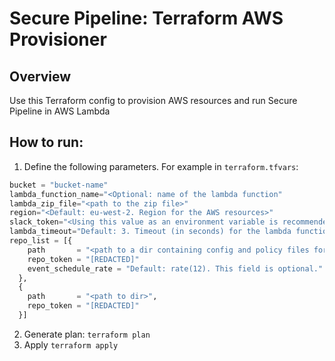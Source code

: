 # Secure Pipeline: Terraform AWS Provisioner

## Overview
Use this Terraform config to provision AWS resources and run Secure Pipeline in AWS Lambda 

## How to run:

1. Define the following parameters. For example in `terraform.tfvars`:
```terraform
bucket = "bucket-name"
lambda_function_name="<Optional: name of the lambda function"
lambda_zip_file="<path to the zip file>"
region="<Default: eu-west-2. Region for the AWS resources>"
slack_token="<Using this value as an environment variable is recommended (i.e. TF_VAR_slack_token=<token>)"
lambda_timeout="Default: 3. Timeout (in seconds) for the lambda function."
repo_list = [{
    path       = "<path to a dir containing config and policy files for a repository>",
    repo_token = "[REDACTED]"
    event_schedule_rate = "Default: rate(12). This field is optional."
  },
  {
    path       = "<path to dir>",
    repo_token = "[REDACTED]"
  }]
```
2. Generate plan: `terraform plan`
3. Apply `terraform apply`